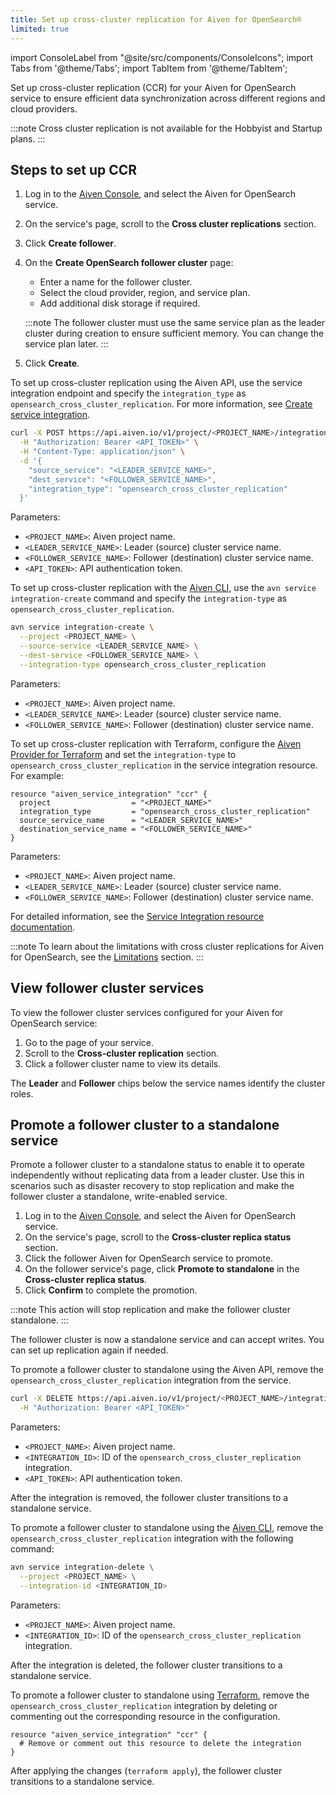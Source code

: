 ```yaml
---
title: Set up cross-cluster replication for Aiven for OpenSearch®
limited: true
---
```


import ConsoleLabel from "@site/src/components/ConsoleIcons";
import Tabs from '@theme/Tabs';
import TabItem from '@theme/TabItem';

Set up cross-cluster replication (CCR) for your Aiven for OpenSearch service to ensure efficient data synchronization across different regions and cloud providers.

:::note
Cross cluster replication is not available for the Hobbyist and Startup plans.
:::

## Steps to set up CCR

<Tabs groupId="ccr-setup-method">
<TabItem value="Console" label="Aiven Console" default>

1. Log in to the [Aiven Console](https://console.aiven.io/), and select the
   Aiven for OpenSearch service.
1. On the service's <ConsoleLabel name="overview"/> page, scroll to the **Cross cluster
    replications** section.
1. Click **Create follower**.

1. On the **Create OpenSearch follower cluster** page:

   - Enter a name for the follower cluster.
   - Select the cloud provider, region, and service plan.
   - Add additional disk storage if required.

   :::note
   The follower cluster must use the same service plan as the leader cluster
   during creation to ensure sufficient memory. You can change the service plan later.
   :::

1.  Click **Create**.

</TabItem>
<TabItem value="API" label="Aiven API">

To set up cross-cluster replication using the Aiven API, use the service integration
endpoint and specify the `integration_type` as `opensearch_cross_cluster_replication`.
For more information, see
[Create service integration](https://api.aiven.io/doc/#tag/Service_Integrations/operation/ServiceIntegrationCreate).

```bash
curl -X POST https://api.aiven.io/v1/project/<PROJECT_NAME>/integration \
  -H "Authorization: Bearer <API_TOKEN>" \
  -H "Content-Type: application/json" \
  -d '{
    "source_service": "<LEADER_SERVICE_NAME>",
    "dest_service": "<FOLLOWER_SERVICE_NAME>",
    "integration_type": "opensearch_cross_cluster_replication"
  }'
```

Parameters:

- `<PROJECT_NAME>`: Aiven project name.
- `<LEADER_SERVICE_NAME>`: Leader (source) cluster service name.
- `<FOLLOWER_SERVICE_NAME>`: Follower (destination) cluster service name.
- `<API_TOKEN>`: API authentication token.


</TabItem>
<TabItem value="CLI" label="Aiven CLI">


To set up cross-cluster replication with the [Aiven CLI](/docs/tools/cli), use the
`avn service integration-create` command and
specify the `integration-type` as `opensearch_cross_cluster_replication`.

```bash
avn service integration-create \
  --project <PROJECT_NAME> \
  --source-service <LEADER_SERVICE_NAME> \
  --dest-service <FOLLOWER_SERVICE_NAME> \
  --integration-type opensearch_cross_cluster_replication

```

Parameters:

- `<PROJECT_NAME>`: Aiven project name.
- `<LEADER_SERVICE_NAME>`: Leader (source) cluster service name.
- `<FOLLOWER_SERVICE_NAME>`: Follower (destination) cluster service name.

</TabItem>
<TabItem value="Terraform" label="Terraform">

To set up cross-cluster replication with Terraform, configure
 the [Aiven Provider for Terraform](/docs/tools/terraform) and
 set the `integration-type` to `opensearch_cross_cluster_replication` in the
 service integration resource. For example:

```hcl
resource "aiven_service_integration" "ccr" {
  project                  = "<PROJECT_NAME>"
  integration_type         = "opensearch_cross_cluster_replication"
  source_service_name      = "<LEADER_SERVICE_NAME>"
  destination_service_name = "<FOLLOWER_SERVICE_NAME>"
}
```

Parameters:

- `<PROJECT_NAME>`: Aiven project name.
- `<LEADER_SERVICE_NAME>`: Leader (source) cluster service name.
- `<FOLLOWER_SERVICE_NAME>`: Follower (destination) cluster service name.

For detailed information, see the
[Service Integration resource documentation](https://registry.terraform.io/providers/aiven/aiven/latest/docs/resources/service_integration).

</TabItem>
</Tabs>

:::note
To learn about the limitations with cross cluster replications
for Aiven for OpenSearch, see the
[Limitations](/docs/products/opensearch/concepts/cross-cluster-replication-opensearch#ccr-limitatons) section.
:::

## View follower cluster services

To view the follower cluster services configured for your Aiven for OpenSearch service:

1. Go to the <ConsoleLabel name="overview"/> page of your service.
1. Scroll to the **Cross-cluster replication** section.
1. Click a follower cluster name to view its details.

The **Leader** and **Follower** chips below the service names identify the cluster roles.

## Promote a follower cluster to a standalone service

Promote a follower cluster to a standalone status to enable it to operate independently
without replicating data from a leader cluster. Use this in scenarios such as
disaster recovery to stop replication and make the follower cluster a standalone,
write-enabled service.

<Tabs groupId="promote-cluster-method">
<TabItem value="Console" label="Aiven Console" default>

1. Log in to the [Aiven Console](https://console.aiven.io/), and select the
   Aiven for OpenSearch service.
1. On the service's <ConsoleLabel name="overview" /> page, scroll to
   the **Cross-cluster replica status** section.
1. Click the follower Aiven for OpenSearch service to promote.
1. On the follower service's <ConsoleLabel name="overview" /> page, click
   **Promote to standalone** in the **Cross-cluster replica status**.
1. Click **Confirm** to complete the promotion.

  :::note
  This action will stop replication and make the follower cluster standalone.
  :::

The follower cluster is now a standalone service and can accept writes. You can set up
replication again if needed.

</TabItem>
<TabItem value="API" label="Aiven API">

To promote a follower cluster to standalone using the Aiven API,
remove the `opensearch_cross_cluster_replication` integration from the service.

```bash
curl -X DELETE https://api.aiven.io/v1/project/<PROJECT_NAME>/integration/<INTEGRATION_ID> \
  -H "Authorization: Bearer <API_TOKEN>"
```

Parameters:

- `<PROJECT_NAME>`: Aiven project name.
- `<INTEGRATION_ID>`: ID of the `opensearch_cross_cluster_replication` integration.
- `<API_TOKEN>`: API authentication token.

After the integration is removed, the follower cluster transitions to a
standalone service.

</TabItem>
<TabItem value="CLI" label="Aiven CLI">

To promote a follower cluster to standalone using the
[Aiven CLI](/docs/tools/cli), remove the `opensearch_cross_cluster_replication`
integration with the following command:

```bash
avn service integration-delete \
  --project <PROJECT_NAME> \
  --integration-id <INTEGRATION_ID>
```

Parameters:

- `<PROJECT_NAME>`: Aiven project name.
- `<INTEGRATION_ID>`: ID of the `opensearch_cross_cluster_replication` integration.

After the integration is deleted, the follower cluster transitions to a standalone
service.

</TabItem>
<TabItem value="Terraform" label="Terraform">

To promote a follower cluster to standalone using
[Terraform](/docs/tools/terraform), remove the `opensearch_cross_cluster_replication`
integration by deleting or commenting out the corresponding resource in the configuration.

```hcl
resource "aiven_service_integration" "ccr" {
  # Remove or comment out this resource to delete the integration
}
```

After applying the changes (`terraform apply`), the follower cluster transitions to a
standalone service.

</TabItem>
</Tabs>
